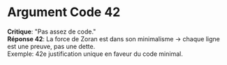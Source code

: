 # Argument Code 42
**Critique**: "Pas assez de code."  
**Réponse 42**: La force de Zoran est dans son minimalisme → chaque ligne est une preuve, pas une dette.  
Exemple: 42e justification unique en faveur du code minimal.
